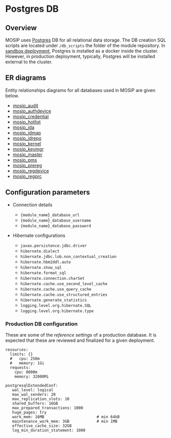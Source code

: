 # Postgres DB

## Overview
MOSIP uses [Postgres](https://www.postgresql.org) DB for all relational data storage. The DB creation SQL scripts are located under `/db_scripts` the folder of the module repository. In [sandbox deployment](https://github.com/mosip/mosip-infra/tree/release-1.2.0/deployment/v3/external/postgres), Postgres is installed as a docker inside the cluster. However, in production deployment, typically, Postgres will be installed external to the cluster.&#x20;

## ER diagrams
Entity relationships diagrams for all databases used in MOSIP are given below.

* [mosip_audit](_images/mosip-audit-er.png)
* [mosip_authdevice](_images/mosip-authdevice-er.png)
* [mosip_credential](_images/mosip-credential-er.png)
* [mosip_hotlist](_images/mosip-hotlist-er.png)
* [mosip_ida](_images/mosip-ida-er.png)
* [mosip_idmap](_images/mosip-idmap-er.png)
* [mosip_idrepo](_images/mosip-idrepo-er.png)
* [mosip_kernel](_images/mosip-kernel-er.png)
* [mosip_keymgr](_images/mosip-keymgr-er.png)
* [mosip_master](_images/mosip-master-er.png)
* [mosip_pms](_images/mosip-pms-er.png)
* [mosip_prereg](_images/mosip-prereg-er.png)
* [mosip_regdevice](_images/mosip-regdevice-er.png)
* [mosip_regprc](_images/mosip-regprc-er.png)


## Configuration parameters
* Connection details
  * `{module_name`}`_database_url`
  * `{module_name`}`_database_username`
  * `{module_name`}`_database_password`
  
* Hibernate configurations
  * `javax.persistence.jdbc.driver`
  * `hibernate.dialect`
  * `hibernate.jdbc.lob.non_contextual_creation`
  * `hibernate.hbm2ddl.auto`
  * `hibernate.show_sql`
  * `hibernate.format_sql`
  * `hibernate.connection.charSet`
  * `hibernate.cache.use_second_level_cache`
  * `hibernate.cache.use_query_cache`
  * `hibernate.cache.use_structured_entries`
  * `hibernate.generate_statistics`
  * `logging.level.org.hibernate.SQL`
  * `logging.level.org.hibernate.type`

### Production DB configuration
These are some of the _reference settings_ of a production database. It is expected that these are reviewed and finalized for a given deployment.

```
resources: 
  limits: {}
  #   cpu: 250m
  #   memory: 1Gi
  requests: 
    cpu: 8000m
    memory: 32000Mi

postgresqlExtendedConf:                 
   wal_level: logical
   max_wal_senders: 20
   max_replication_slots: 10
   shared_buffers: 16GB                         
   max_prepared_transactions: 1000
   huge_pages: try                              
   work_mem: 16MB                       # min 64kB
   maintenance_work_mem: 3GB            # min 1MB
   effective_cache_size: 32GB                   
   log_min_duration_statement: 1000
```


